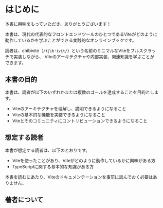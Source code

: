 <script setup>
import AuthorProfile from '../../.vitepress/components/AuthorProfile.vue'
</script>

# はじめに

本書に興味をもっていただき、ありがとうございます！

本書は、現代の代表的なフロントエンドツールのひとつであるViteがどのように動作しているかを学ぶことができる実践的なオンラインブックです。

読者は、chibivite（`/tʃibʲivit/`）という名前のミニマルなViteをフルスクラッチで実装しながら、
Viteのアーキテクチャや内部実装、関連知識を学ぶことができます。

## 本書の目的

本書は、読者が以下のいずれかまたは複数のゴールを達成することを目的とします。

- Viteのアーキテクチャを理解し、説明できるようになること
- Viteの基本的な機能を実装できるようになること
- Viteとそのコミュニティにコントリビューションできるようになること

## 想定する読者

本書が想定する読者は、以下のとおりです。

- Viteを使ったことがあり、Viteがどのように動作しているかに興味がある方
- TypeScriptに関する基本的な知識がある方

本書を読むにあたり、Viteのドキュメンテーションを事前に読んでおく必要はありません。

## 著者について

<AuthorProfile locale="ja" />
